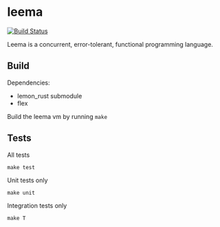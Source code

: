 leema
======

[![Build Status](https://api.travis-ci.org/mdg/leema.png?branch=master)](https://travis-ci.org/mdg/leema)

Leema is a concurrent, error-tolerant, functional programming language.

## Build

Dependencies:
* lemon_rust submodule
* flex

Build the leema vm by running `make`

## Tests

All tests
```
make test
```

Unit tests only
```
make unit
```

Integration tests only
```
make T
```
